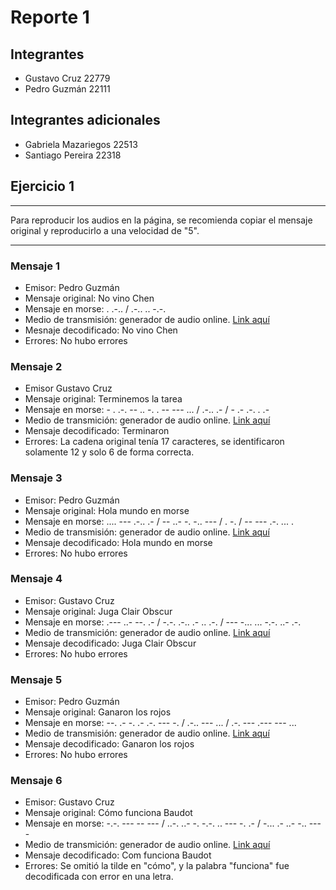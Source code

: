# Reporte 1

## Integrantes

- Gustavo Cruz 22779
- Pedro Guzmán 22111

## Integrantes adicionales 

- Gabriela Mazariegos 22513
- Santiago Pereira 22318


## Ejercicio 1

---

Para reproducir los audios en la página, se recomienda copiar el mensaje original y reproducirlo a una velocidad de "5".

---

### Mensaje 1

- Emisor: Pedro Guzmán
- Mensaje original: No vino Chen
- Mensaje en morse: . .-.. / .-.. .. -.-.
- Medio de transmisión: generador de audio online. [Link aquí](https://morsecode.world/international/translator.html)
- Mesnaje decodificado: No vino Chen
- Errores: No hubo errores


### Mensaje 2

- Emisor Gustavo Cruz
- Mensaje original: Terminemos la tarea
- Mensaje en morse: - . .-. -- .. -. . -- --- ... / .-.. .- / - .- .-. . .-
- Medio de transmición: generador de audio online. [Link aquí](https://morsecode.world/international/translator.html)
- Mensaje decodificado: Terminaron
- Errores: La cadena original tenía 17 caracteres, se identificaron solamente 12 y solo 6 de forma correcta.



### Mensaje 3

* Emisor: Pedro Guzmán
* Mensaje original: Hola mundo en morse
* Mensaje en morse: .... --- .-.. .- / -- ..- -. -.. --- / . -. / -- --- .-. ... .
* Medio de transmisión: generador de audio online. [Link aquí](https://morsecode.world/international/translator.html)
* Mensaje decodificado: Hola mundo en morse
* Errores: No hubo errores



### Mensaje 4

* Emisor: Gustavo Cruz
* Mensaje original: Juga Clair Obscur
* Mensaje en morse: .--- ..- --. .- / -.-. .-.. .- .. .-. / --- -... ... -.-. ..- .-.
* Medio de transmición: generador de audio online. [Link aquí](https://morsecode.world/international/translator.html)
* Mensaje decodificado: Juga Clair Obscur
* Errores: No hubo errores



### Mensaje 5

* Emisor: Pedro Guzmán
* Mensaje original: Ganaron los rojos
* Mensaje en morse: --. .- -. .- .-. --- -. / .-.. --- ... / .-. --- .--- --- ...
* Medio de transmisión: generador de audio online. [Link aquí](https://morsecode.world/international/translator.html)
* Mensaje decodificado: Ganaron los rojos
* Errores: No hubo errores



### Mensaje 6

* Emisor: Gustavo Cruz
* Mensaje original: Cómo funciona Baudot
* Mensaje en morse: -.-. --- -- --- / ..-. ..- -. -.-. .. --- -. .- / -... .- ..- -.. --- -
* Medio de transmición: generador de audio online. [Link aquí](https://morsecode.world/international/translator.html)
* Mensaje decodificado: Com funciona Baudot
* Errores: Se omitió la tilde en "cómo", y la palabra "funciona" fue decodificada con error en una letra.


